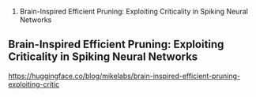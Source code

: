 1. Brain-Inspired Efficient Pruning: Exploiting Criticality in Spiking Neural Networks



## Brain-Inspired Efficient Pruning: Exploiting Criticality in Spiking Neural Networks
https://huggingface.co/blog/mikelabs/brain-inspired-efficient-pruning-exploiting-critic
